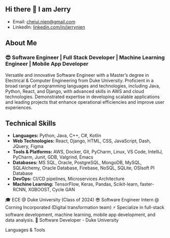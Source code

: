 ## Hi there 👋 I am Jerry

- Email: [chejui.nien@gmail.com](mailto:chejui.nien@gmail.com)
- LinkedIn: [linkedin.com/in/jerrynien](https://www.linkedin.com/in/jerrynien)

## About Me
### 😎 Software Engineer | Full Stack Developer | Machine Learning Engineer | Mobile App Developer
Versatile and innovative Software Engineer with a Master’s degree in Electrical & Computer Engineering from Duke University. Proficient in a broad range of programming languages and technologies, including Java, Python, React, and Django, with advanced skills in AWS and cloud technologies. Demonstrated expertise in developing scalable applications and leading projects that enhance operational efficiencies and improve user experiences.

## Technical Skills
- **Languages:** Python, Java, C++, C#, Kotlin
- **Web Technologies:** React, Django, HTML, CSS, JavaScript, Dash, JQuery, Figma
- **Tools & Platforms:** AWS, Docker, Git, PyCharm, Linux, VS Code, IntelliJ, PyCharm, Junit, GDB, Valgrind, Emacs
- **Databases:** MS SQL, Oracle, PostgreSQL, MongoDB, MySQL, SQLAlchemy, Oracle Database, Firebase, NoSQL, SQLite, OSIsoft PI Database
- **DevOps:** CI/CD pipelines, Microservices Architecture
- **Machine Learning:** TensorFlow, Keras, Pandas, Scikit-learn, faster-RCNN, XGBOOST, Cycle GAN

🎓 ECE @ Duke University (Class of 2024)
😎 Software Engineer Intern @ Corning Incorporated (Digital transformation team)
⚡ Specialize in full-stack software development, machine learning, mobile app development, and data analysis.
🌱 Software Developer - Duke University

Languages & Tools
               

<!--
**jerrymit/jerrymit** is a ✨ _special_ ✨ repository because its `README.md` (this file) appears on your GitHub profile.

Here are some ideas to get you started:

- 🔭 I’m currently working on ...
- 🌱 I’m currently learning ...
- 👯 I’m looking to collaborate on ...
- 🤔 I’m looking for help with ...
- 💬 Ask me about ...
- 📫 How to reach me: ...
- 😄 Pronouns: ...
- ⚡ Fun fact: ...
-->
